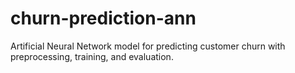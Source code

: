 # churn-prediction-ann
Artificial Neural Network model for predicting customer churn with preprocessing, training, and evaluation.
